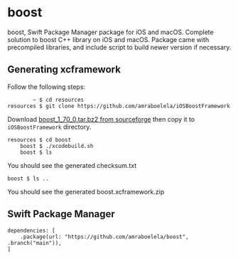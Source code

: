 # boost

boost, Swift Package Manager package for iOS and macOS. Complete solution to boost C++ library on iOS and macOS. Package came with precompiled libraries, and include script to build newer version if necessary.

## Generating xcframework
Follow the following steps:

            ~ $ cd resources
    resources $ git clone https://github.com/amraboelela/iOSBoostFramework

Download [boost_1_70_0.tar.bz2 from sourceforge](http://sourceforge.net/projects/boost/files/boost/1.70.0/boost_1_70_0.tar.bz2) then copy it to `iOSBoostFramework` directory.

    resources $ cd boost
        boost $ ./xcodebuild.sh
        boost $ ls

You should see the generated checksum.txt

    boost $ ls ..

You should see the generated boost.xcframework.zip

## Swift Package Manager

    dependencies: [
        .package(url: "https://github.com/amraboelela/boost", .branch("main")),
    ]
